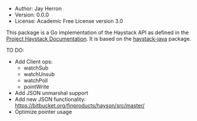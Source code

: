- Author: Jay Herron
- Version: 0.0.0
- License: Academic Free License version 3.0

This package is a Go implementation of the Haystack API as defined in the [Project Haystack Documentation](https://project-haystack.org/doc).
It is based on the [haystack-java](https://github.com/skyfoundry/haystack-java) package.

TO DO:
- Add Client ops:
    - watchSub
    - watchUnsub
    - watchPoll
    - pointWrite
- Add JSON unmarshal support
- Add new JSON functionality: https://bitbucket.org/finproducts/hayson/src/master/
- Optimize pointer usage